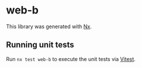 # web-b

This library was generated with [Nx](https://nx.dev).

## Running unit tests

Run `nx test web-b` to execute the unit tests via [Vitest](https://vitest.dev/).
